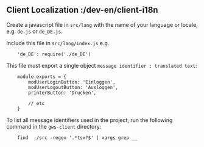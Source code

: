 ## Client Localization :/dev-en/client-i18n

Create a javascript file in ``src/lang`` with the name of your language or locale, e.g. ``de.js`` or ``de_DE.js``.

Include this file in ``src/lang/index.js`` e.g.

```
    'de_DE': require('./de_DE')
```

This file must export a single object ``message identifier : translated text``:

```
    module.exports = {
        modUserLoginButton: 'Einloggen',
        modUserLogoutButton: 'Ausloggen',
        printerButton: 'Drucken',

        // etc
    }
```

To list all message identifiers used in the project, run the following command in the ``gws-client`` directory:

```
    find  ./src -regex '.*tsx?$' | xargs grep __
```